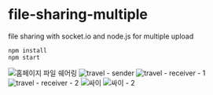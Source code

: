 # file-sharing-multiple
file sharing with socket.io and node.js for multiple upload

```
npm install
npm start
```

![홈페이지 파일 쉐어링](https://user-images.githubusercontent.com/9676553/170044337-823b4035-6714-4746-8379-d4a2dba3d43a.png)
![travel - sender](https://user-images.githubusercontent.com/9676553/170619714-47fdd5cb-df9e-4b5d-a21f-d58bbf0792df.png)
![travel - receiver - 1](https://user-images.githubusercontent.com/9676553/170619739-9942f358-d2e9-4701-8a6e-20177d3a17db.png)
![travel - receiver - 2](https://user-images.githubusercontent.com/9676553/170619758-9e5a85a6-6a02-4b1b-8987-973144738a5d.png)
![싸이](https://user-images.githubusercontent.com/9676553/170619785-794aa19a-573e-401e-9649-3c6cb73b5417.png)
![싸이 - 2](https://user-images.githubusercontent.com/9676553/170619797-f8959fa2-6bc3-4820-a54d-dedd02c6257e.png)



